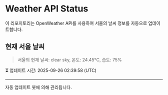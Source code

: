 
# Weather API Status

이 리포지토리는 OpenWeather API를 사용하여 서울의 날씨 정보를 자동으로 업데이트합니다.

## 현재 서울 날씨
> 서울의 현재 날씨: clear sky, 온도: 24.45°C, 습도: 75%

⏳ 업데이트 시간: 2025-09-26 02:39:58 (UTC)

---
자동 업데이트 봇에 의해 관리됩니다.
